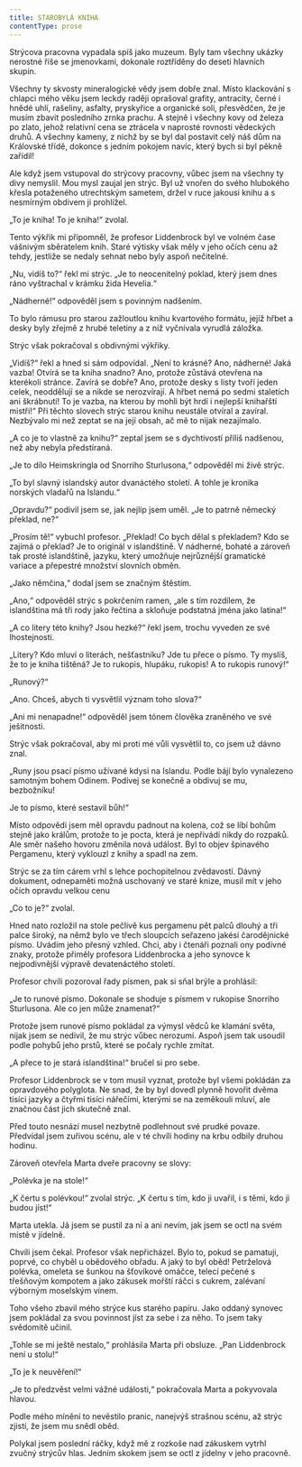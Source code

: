 ```yaml
---
title: STAROBYLÁ KNIHA
contentType: prose
---
```


<section>

Strýcova pracovna vypadala spíš jako muzeum. Byly tam všechny ukázky nerostné říše se jmenovkami, dokonale roztříděny do deseti hlavních skupin.

Všechny ty skvosty mineralogické vědy jsem dobře znal. Místo klackování s chlapci mého věku jsem leckdy raději oprašoval grafity, antracity, černé i hnědé uhlí, rašeliny, asfalty, pryskyřice a organické soli, přesvědčen, že je musím zbavit posledního zrnka prachu. A stejně i všechny kovy od železa po zlato, jehož relativní cena se ztrácela v naprosté rovnosti vědeckých druhů. A všechny kameny, z nichž by se byl dal postavit celý náš dům na Královské třídě, dokonce s jedním pokojem navíc, který bych si byl pěkně zařídil!

Ale když jsem vstupoval do strýcovy pracovny, vůbec jsem na všechny ty divy nemyslil. Mou mysl zaujal jen strýc. Byl už vnořen do svého hlubokého křesla potaženého utrechtským sametem, držel v ruce jakousi knihu a s nesmírným obdivem ji prohlížel.

„To je kniha! To je kniha!“ zvolal.

Tento výkřik mi připomněl, že profesor Liddenbrock byl ve volném čase vášnivým sběratelem knih. Staré výtisky však měly v jeho očích cenu až tehdy, jestliže se nedaly sehnat nebo byly aspoň nečitelné.

„Nu, vidíš to?“ řekl mi strýc. „Je to neocenitelný poklad, který jsem dnes ráno vyštrachal v krámku žida Hevelia.“

„Nádherné!“ odpověděl jsem s povinným nadšením.

To bylo rámusu pro starou zažloutlou knihu kvartového formátu, jejíž hřbet a desky byly zřejmě z hrubé teletiny a z níž vyčnívala vyrudlá záložka.

Strýc však pokračoval s obdivnými výkřiky.

„Vidíš?“ řekl a hned si sám odpovídal. „Není to krásné? Ano, nádherné! Jaká vazba! Otvírá se ta kniha snadno? Ano, protože zůstává otevřena na kterékoli stránce. Zavírá se dobře? Ano, protože desky s listy tvoří jeden celek, neoddělují se a nikde se nerozvírají. A hřbet nemá po sedmi staletích ani škrábnutí! To je vazba, na kterou by mohli být hrdí i nejlepší knihařští mistři!“ Při těchto slovech strýc starou knihu neustále otvíral a zavíral. Nezbývalo mi než zeptat se na její obsah, ač mě to nijak nezajímalo.

„A co je to vlastně za knihu?“ zeptal jsem se s dychtivostí příliš nadšenou, než aby nebyla předstíraná.

„Je to dílo Heimskringla od Snorriho Sturlusona,“ odpověděl mi živě strýc.

„To byl slavný islandský autor dvanáctého století. A tohle je kronika norských vladařů na Islandu.“

„Opravdu?“ podivil jsem se, jak nejlíp jsem uměl. „Je to patrně německý překlad, ne?“

„Prosím tě!“ vybuchl profesor. „Překlad! Co bych dělal s překladem? Kdo se zajímá o překlad? Je to originál v islandštině. V nádherné, bohaté a zároveň tak prosté islandštině, jazyku, který umožňuje nejrůznější gramatické variace a přepestré množství slovních obměn.

„Jako němčina,“ dodal jsem se značným štěstím.

„Ano,“ odpověděl strýc s pokrčením ramen, „ale s tím rozdílem, že islandština má tři rody jako řečtina a skloňuje podstatná jména jako latina!“

„A co litery této knihy? Jsou hezké?“ řekl jsem, trochu vyveden ze své lhostejnosti.

„Litery? Kdo mluví o literách, nešťastníku? Jde tu přece o písmo. Ty myslíš, že to je kniha tištěná? Je to rukopis, hlupáku, rukopis! A to rukopis runový!“

„Runový?“

„Ano. Chceš, abych ti vysvětlil význam toho slova?“

„Ani mi nenapadne!“ odpověděl jsem tónem člověka zraněného ve své ješitnosti.

Strýc však pokračoval, aby mi proti mé vůli vysvětlil to, co jsem už dávno znal.

„Runy jsou psací písmo užívané kdysi na Islandu. Podle bájí bylo vynalezeno samotným bohem Odinem. Podívej se konečně a obdivuj se mu, bezbožníku!

Je to písmo, které sestavil bůh!“

Místo odpovědi jsem měl opravdu padnout na kolena, což se líbí bohům stejně jako králům, protože to je pocta, která je nepřivádí nikdy do rozpaků. Ale směr našeho hovoru změnila nová událost. Byl to objev špinavého Pergamenu, který vyklouzl z knihy a spadl na zem.

Strýc se za tím cárem vrhl s lehce pochopitelnou zvědavostí. Dávný dokument, odnepaměti možná uschovaný ve staré knize, musil mít v jeho očích opravdu velkou cenu

„Co to je?“ zvolal.

Hned nato rozložil na stole pečlivě kus pergamenu pět palců dlouhý a tři palce široký, na němž bylo ve třech sloupcích seřazeno jakési čarodějnické písmo. Uvádím jeho přesný vzhled. Chci, aby i čtenáři poznali ony podivné znaky, protože přiměly profesora Liddenbrocka a jeho synovce k nejpodivnější výpravě devatenáctého století.

Profesor chvíli pozoroval řady písmen, pak si sňal brýle a prohlásil:

„Je to runové písmo. Dokonale se shoduje s písmem v rukopise Snorriho Sturlusona. Ale co jen může znamenat?“

Protože jsem runové písmo pokládal za výmysl vědců ke klamání světa, nijak jsem se nedivil, že mu strýc vůbec nerozumí. Aspoň jsem tak usoudil podle pohybů jeho prstů, které se počaly rychle zmítat.

„A přece to je stará islandština!“ bručel si pro sebe.

Profesor Liddenbrock se v tom musil vyznat, protože byl všemi pokládán za opravdového polyglota. Ne snad, že by byl dovedl plynně hovořit dvěma tisíci jazyky a čtyřmi tisíci nářečími, kterými se na zeměkouli mluví, ale značnou část jich skutečně znal.

Před touto nesnází musel nezbytně podlehnout své prudké povaze. Předvídal jsem zuřivou scénu, ale v té chvíli hodiny na krbu odbily druhou hodinu.

Zároveň otevřela Marta dveře pracovny se slovy:

„Polévka je na stole!“

„K čertu s polévkou!“ zvolal strýc. „K čertu s tím, kdo ji uvařil, i s těmi, kdo ji budou jíst!“

Marta utekla. Já jsem se pustil za ní a ani nevím, jak jsem se octl na svém místě v jídelně.

Chvíli jsem čekal. Profesor však nepřicházel. Bylo to, pokud se pamatuji, poprvé, co chyběl u obědového obřadu. A jaký to byl oběd! Petrželová polévka, omeleta se šunkou na šťovíkové omáčce, telecí pečené s třešňovým kompotem a jako zákusek mořští ráčci s cukrem, zalévaní výborným moselským vínem.

Toho všeho zbavil mého strýce kus starého papíru. Jako oddaný synovec jsem pokládal za svou povinnost jíst za sebe i za něho. To jsem taky svědomitě učinil.

„Tohle se mi ještě nestalo,“ prohlásila Marta při obsluze. „Pan Liddenbrock není u stolu!“

„To je k neuvěření!“

„Je to předzvěst velmi vážné události,“ pokračovala Marta a pokyvovala hlavou.

Podle mého mínění to nevěstilo pranic, nanejvýš strašnou scénu, až strýc zjistí, že jsem mu snědl oběd.

Polykal jsem poslední ráčky, když mě z rozkoše nad zákuskem vytrhl zvučný strýcův hlas. Jedním skokem jsem se octl z jídelny v jeho pracovně.

</section>
